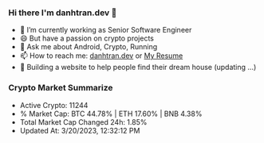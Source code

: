 ### Hi there I'm danhtran.dev 👋

- 🔭 I’m currently working as Senior Software Engineer
- 😄 But have a passion on crypto projects
- 💬 Ask me about Android, Crypto, Running 
- 📫 How to reach me: <a href="https://danhtran.dev" target="_blank">danhtran.dev</a> or <a href="Dan-Resume.pdf" target="_blank">My Resume</a>
- 🌱 Building a website to help people find their dream house (updating ...)

### Crypto Market Summarize
- Active Crypto: 11244
- % Market Cap: BTC 44.78% | ETH 17.60% | BNB 4.38%
- Total Market Cap Changed 24h: 1.85%
- Updated At: 3/20/2023, 12:32:12 PM
